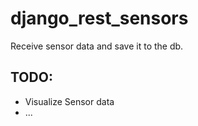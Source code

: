 # django_rest_sensors

Receive sensor data and save it to the db.

## TODO:
- Visualize Sensor data
- ...

